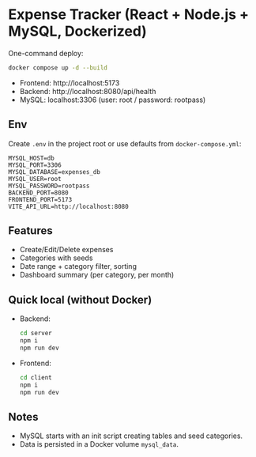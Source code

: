 # Expense Tracker (React + Node.js + MySQL, Dockerized)

One-command deploy:
```bash
docker compose up -d --build
```
- Frontend: http://localhost:5173
- Backend:  http://localhost:8080/api/health
- MySQL:    localhost:3306 (user: root / password: rootpass)

## Env
Create `.env` in the project root or use defaults from `docker-compose.yml`:
```
MYSQL_HOST=db
MYSQL_PORT=3306
MYSQL_DATABASE=expenses_db
MYSQL_USER=root
MYSQL_PASSWORD=rootpass
BACKEND_PORT=8080
FRONTEND_PORT=5173
VITE_API_URL=http://localhost:8080
```

## Features
- Create/Edit/Delete expenses
- Categories with seeds
- Date range + category filter, sorting
- Dashboard summary (per category, per month)

## Quick local (without Docker)
- Backend:
  ```bash
  cd server
  npm i
  npm run dev
  ```
- Frontend:
  ```bash
  cd client
  npm i
  npm run dev
  ```

## Notes
- MySQL starts with an init script creating tables and seed categories.
- Data is persisted in a Docker volume `mysql_data`.

